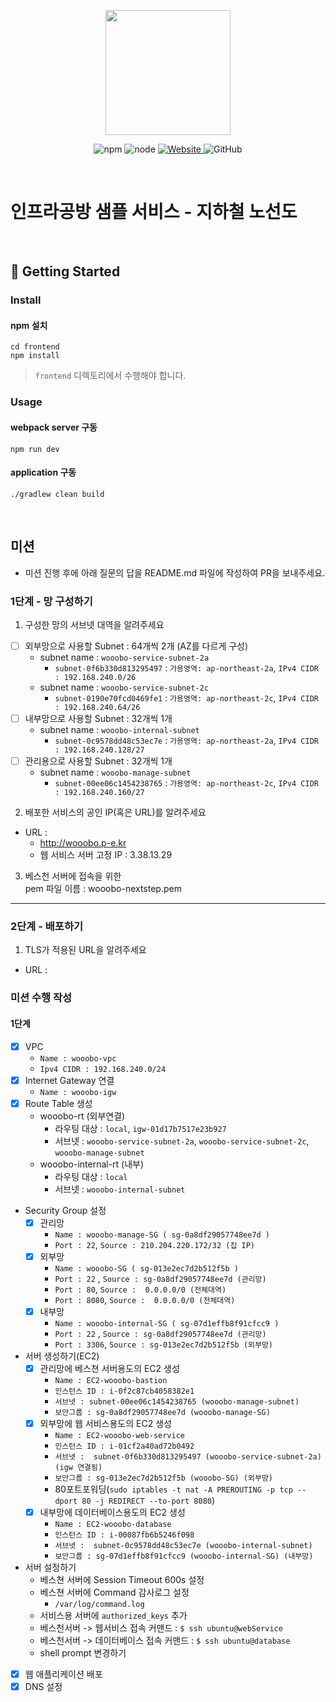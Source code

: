 <p align="center">
    <img width="200px;" src="https://raw.githubusercontent.com/woowacourse/atdd-subway-admin-frontend/master/images/main_logo.png"/>
</p>
<p align="center">
  <img alt="npm" src="https://img.shields.io/badge/npm-%3E%3D%205.5.0-blue">
  <img alt="node" src="https://img.shields.io/badge/node-%3E%3D%209.3.0-blue">
  <a href="https://edu.nextstep.camp/c/R89PYi5H" alt="nextstep atdd">
    <img alt="Website" src="https://img.shields.io/website?url=https%3A%2F%2Fedu.nextstep.camp%2Fc%2FR89PYi5H">
  </a>
  <img alt="GitHub" src="https://img.shields.io/github/license/next-step/atdd-subway-service">
</p>

<br>

# 인프라공방 샘플 서비스 - 지하철 노선도

<br>

## 🚀 Getting Started

### Install

#### npm 설치

```
cd frontend
npm install
```

> `frontend` 디렉토리에서 수행해야 합니다.

### Usage

#### webpack server 구동

```
npm run dev
```

#### application 구동

```
./gradlew clean build
```

<br>

## 미션

* 미션 진행 후에 아래 질문의 답을 README.md 파일에 작성하여 PR을 보내주세요.

### 1단계 - 망 구성하기

1. 구성한 망의 서브넷 대역을 알려주세요

- [ ] 외부망으로 사용할 Subnet : 64개씩 2개 (AZ를 다르게 구성)
    - subnet name : `wooobo-service-subnet-2a`
        - `subnet-0f6b330d813295497` : `가용영역: ap-northeast-2a`, `IPv4 CIDR : 192.168.240.0/26`
    - subnet name : `wooobo-service-subnet-2c`
        - `subnet-0190e70fcd0469fe1` : `가용영역: ap-northeast-2c`, `IPv4 CIDR : 192.168.240.64/26`
- [ ] 내부망으로 사용할 Subnet : 32개씩 1개
    - subnet name : `wooobo-internal-subnet`
        - `subnet-0c9578dd48c53ec7e` : `가용영역: ap-northeast-2a`, `IPv4 CIDR : 192.168.240.128/27`
- [ ] 관리용으로 사용할 Subnet : 32개씩 1개
    - subnet name : `wooobo-manage-subnet`
        - `subnet-00ee06c1454238765` : `가용영역: ap-northeast-2c`, `IPv4 CIDR : 192.168.240.160/27`

2. 배포한 서비스의 공인 IP(혹은 URL)를 알려주세요

- URL :
    - http://wooobo.p-e.kr
    - 웹 서비스 서버 고정 IP : 3.38.13.29

3. 베스천 서버에 접속을 위한  
   pem 파일 이름 : wooobo-nextstep.pem

---

### 2단계 - 배포하기

1. TLS가 적용된 URL을 알려주세요

- URL :

### 미션 수행 작성

#### 1단계

- [X] VPC
    - `Name : wooobo-vpc`
    - `Ipv4 CIDR : 192.168.240.0/24`
- [X] Internet Gateway 연결
    - `Name : wooobo-igw`
- [X] Route Table 생성
    - wooobo-rt (외부연결)
        - 라우팅 대상 : `local`, `igw-01d17b7517e23b927`
        - 서브넷 : `wooobo-service-subnet-2a`, `wooobo-service-subnet-2c`, `wooobo-manage-subnet`
    - wooobo-internal-rt (내부)
        - 라우팅 대상 : `local`
        - 서브넷 : `wooobo-internal-subnet`
- Security Group 설정
    - [X] 관리망
        - `Name : wooobo-manage-SG ( sg-0a8df29057748ee7d )`
        - `Port : 22`, `Source : 210.204.220.172/32 (집 IP)`
    - [X] 외부망
        - `Name : wooobo-SG ( sg-013e2ec7d2b512f5b )`
        - `Port : 22` , `Source : sg-0a8df29057748ee7d (관리망)`
        - `Port : 80`, `Source :  0.0.0.0/0 (전체대역)`
        - `Port : 8080`, `Source :  0.0.0.0/0 (전체대역)`
    - [X] 내부망
        - `Name : wooobo-internal-SG ( sg-07d1effb8f91cfcc9 )`
        - `Port : 22` , `Source : sg-0a8df29057748ee7d (관리망)`
        - `Port : 3306`, `Source : sg-013e2ec7d2b512f5b (외부망)`
- 서버 생성하기(EC2)
    - [X] 관리망에 베스쳔 서버용도의 EC2 생성
        - `Name : EC2-wooobo-bastion`
        - `인스턴스 ID : i-0f2c87cb4058382e1`
        - `서브넷 : subnet-00ee06c1454238765 (wooobo-manage-subnet)`
        - `보안그룹 : sg-0a8df29057748ee7d (wooobo-manage-SG)`
    - [X] 외부망에 웹 서비스용도의 EC2 생성
        - `Name : EC2-wooobo-web-service`
        - `인스턴스 ID : i-01cf2a40ad72b0492`
        - `서브넷 :  subnet-0f6b330d813295497 (wooobo-service-subnet-2a) (igw 연결됨)`
        - `보안그룹 : sg-013e2ec7d2b512f5b (wooobo-SG) (외부망)`
        - 80포트포워딩(`sudo iptables -t nat -A PREROUTING -p tcp --dport 80 -j REDIRECT --to-port 8080`)
    - [X] 내부망에 데이터베이스용도의 EC2 생성
        - `Name : EC2-wooobo-database`
        - `인스턴스 ID : i-00087fb6b5246f098`
        - `서브넷 :  subnet-0c9578dd48c53ec7e (wooobo-internal-subnet)`
        - `보안그룹 : sg-07d1effb8f91cfcc9 (wooobo-internal-SG) (내부망)`
- 서버 설정하기
    - 베스쳔 서버에 Session Timeout 600s 설정
    - 베스쳔 서버에 Command 감사로그 설정
        - `/var/log/command.log`
    - 서비스용 서버에 `authorized_keys` 추가
    - 베스천서버 -> 웹서비스 접속 커맨드 : `$ ssh ubuntu@webService`
    - 베스천서버 -> 데이터베이스 접속 커맨드 : `$ ssh ubuntu@database`
    - shell prompt 변경하기
- [X] 웹 애플리케이션 배포
- [X] DNS 설정
